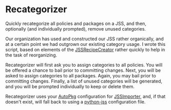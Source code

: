 Recategorizer
=================

Quickly recategorize all policies and packages on a JSS, and then, optionally
(and individually prompted), remove unused categories.

Our organization has used and constructed our JSS rather organically, and at a
certain point we had outgrown our existing category usage. I wrote this script,
based on elements of the
[JSSRecipeCreator](https://github.com/sheagcraig/JSSRecipeCreator) rather
quickly to help in the task of reorganizing.

Recategorizer will first ask you to assign categories to all policies. You will
be offered a chance to bail prior to committing changes. Next, you will be
asked to assign categories to all packages. Again, you may bail prior to
committing changes. Finally, a list of unused categories will be generated,
and you will be prompted individually to keep or delete them.

Recategorizer uses your [AutoPkg](https://github.com/autopkg/autopkg) configuration for [JSSImporter](https://github.com/sheagcraig/JSSImporter), and, if that
doesn't exist, will fall back to using a [python-jss](https://github.com/sheagcraig/python-jss) configuration file.
